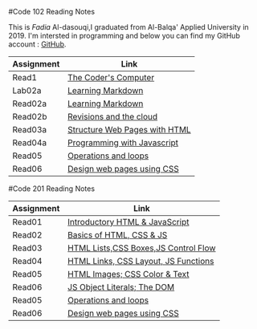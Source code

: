 #Code 102 Reading Notes

This is *Fadia* Al-dasouqi,I graduated from Al-Balqa' Applied University in 2019. 
I'm intersted in programming and below you can find my GitHub account :
[GitHub](https://github.com/Al-dasouqi).


Assignment        |      Link                                         |
------------------| ----------------------------------------------    |
Read1             | [The Coder's Computer](102/read1.md)              |
Lab02a            | [Learning Markdown](102/lab02a.md)                |
Read02a           | [Learning Markdown](102/read02a.md)               |
Read02b           | [Revisions and the cloud](102/read02b.md)         |
Read03a           | [Structure Web Pages with HTML](102/read03a.md)   |
Read04a           | [Programming with Javascript](102/read04a.md)     |
Read05            | [Operations and loops](102/read05.md)             |
Read06            | [Design web pages using CSS](102/read06.md)       |


#Code 201 Reading Notes

Assignment      |      Link                                             |
----------------| ----------------------------------------------        |
Read01          | [Introductory HTML & JavaScript](201/class1.md)       |
Read02          | [Basics of HTML, CSS & JS](201/class2.md)             |
Read03          | [HTML Lists,CSS Boxes,JS Control Flow](201/class3.md) |
Read04          | [HTML Links, CSS Layout, JS Functions](201/class4.md) |
Read05          | [HTML Images; CSS Color & Text](201/class5.md)        |
Read06          | [JS Object Literals; The DOM](201/class6.md)          |
Read05          | [Operations and loops](read05.md)                     |
Read06          | [Design web pages using CSS](read06.md)               |





